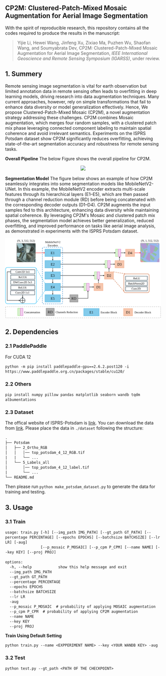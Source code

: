 ## CP2M: Clustered-Patch-Mixed Mosaic Augmentation for Aerial Image Segmentation

With the spirit of reproducible research, this repository contains all the codes required to produce the results in the manuscript: 

> Yijie Li, Hewei Wang, Jinfeng Xu, Zixiao Ma, Puzhen Wu, Shaofan Wang, and Soumyabrata Dev, CP2M: Clustered-Patch-Mixed Mosaic Augmentation for Aerial Image Segmentation, *IEEE International Geoscience and Remote Sensing Symposium (IGARSS)*, under review.


## 1. Summery

Remote sensing image segmentation is vital for earth observation but limited annotation data in remote sensing often leads to overfitting in deep learning models, driving research into data augmentation techniques. Many current approaches, however, rely on simple transformations that fail to enhance data diversity or model generalization effectively. Hence, We propose Clustered-Patch-Mixed Mosaic (CP2M), a novel augmentation strategy addressing these challenges. CP2M combines Mosaic augmentation, which merges four random samples, with a clustered patch mix phase leveraging connected component labeling to maintain spatial coherence and avoid irrelevant semantics. Experiments on the ISPRS Potsdam dataset show CP2M significantly reduces overfitting, achieving state-of-the-art segmentation accuracy and robustness for remote sensing tasks.


**Overall Pipeline**
The below Figure shows the overall pipeline for CP2M.
<div align=center><img src="./assets/cp2m.svg?raw=true" width="700"/></div>

**Segmentation Model**
The figure below shows an example of how CP2M seamlessly integrates into some segmentation models like MobileNetV2-UNet. In this example, the MobileNetV2 encoder extracts multi-scale features through its hierarchical layers (E1–E5), which are then passed through a channel reduction module (RD) before being concatenated with the corresponding decoder outputs (D1–D4). CP2M augments the input samples fed to this architecture, enhancing data diversity while maintaining spatial coherence. By leveraging CP2M's Mosaic and clustered patch mix phases, the segmentation model achieves better generalization, reduced overfitting, and improved performance on tasks like aerial image analysis, as demonstrated in experiments with the ISPRS Potsdam dataset.

<div align=center><img src="./assets/cp2m-unet.svg?raw=true" width="700"/></div>

## 2. Dependencies

### 2.1 PaddlePaddle

For CUDA 12

```
python -m pip install paddlepaddle-gpu==2.6.2.post120 -i https://www.paddlepaddle.org.cn/packages/stable/cu120/
```

### 2.2 Others

```
pip install numpy pillow pandas matplotlib seaborn wandb tqdm albumentations
```

### 2.3 Dataset

The offical website of ISPRS-Potsdam is [link](https://www.isprs.org/education/benchmarks/UrbanSemLab/2d-sem-label-potsdam.aspx). You can download the data from [link](https://www.isprs.org/education/benchmarks/UrbanSemLab/default.aspx). Please place the data in `./dataset` following the structure:

```
.
├── Potsdam
│   ├── 2_Ortho_RGB
│   │   │── top_potsdam_4_12_RGB.tif
|   |   └── ...
│   └── 5_Labels_all
│       │── top_potsdam_4_12_label.tif
|       └── ...
└── README.md
```

Then please run `python make_potsdam_dataset.py` to generate the data for training and testing.

## 3. Usage

### 3.1 Train

```
usage: train.py [-h] [--img_path IMG_PATH] [--gt_path GT_PATH] [--percentage PERCENTAGE] [--epochs EPOCHS] [--batchsize BATCHSIZE] [--lr LR] [-aug]
                [--p_mosaic P_MOSAIC] [--p_cpm P_CPM] [--name NAME] [--key KEY] [--proj PROJ]

options:
  -h, --help            show this help message and exit
  --img_path IMG_PATH  
  --gt_path GT_PATH
  --percentage PERCENTAGE
  --epochs EPOCHS
  --batchsize BATCHSIZE
  --lr LR
  -aug
  --p_mosaic P_MOSAIC  # probability of applying MOSAIC augmentation
  --p_cpm P_CPM  # probability of applying CP2M augmentation
  --name NAME
  --key KEY
  --proj PROJ
```

**Train Using Default Setting**

```
python train.py --name <EXPPERIMENT NAME> --key <YOUR WANDB KEY> -aug
```

### 3.2 Test

```
python test.py --gt_path <PATH OF THE CHECKPOINT>
```


